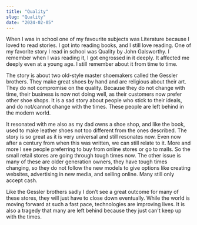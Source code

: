 ```yaml
---
title: "Quality"
slug: "Quality"
date: "2024-02-05"
---
```


When I was in school one of my favourite subjects was Literature because I loved to read stories. I got into reading books, and I still love reading. One of my favorite story I read in school was Quality by John Galsworthy. I remember when I was reading it, I got engrossed in it deeply. It affected me deeply even at a young age. I still remember about it from time to time. 

The story is about two old-style master shoemakers called the Gessler brothers. They make great shoes by hand and are religious about their art. They do not compromise on the quality. Because they do not change with time, their business is now not doing well, as their customers now prefer other shoe shops. It is a sad story about people who stick to their ideals, and do not/cannot change with the times. These people are left behind in the modern world. 

It resonated with me also as my dad owns a shoe shop, and like the book, used to make leather shoes not too different from the ones described. The story is so great as it is very universal and still resonates now. Even now after a century from when this was written, we can still relate to it. More and more I see people preferring to buy from online stores or go to malls. So the small retail stores are going through tough times now. The other issue is many of these are older generation owners, they have tough times changing, so they do not follow the new models to give options like creating websites, advertising in new media, and selling online. Many still only accept cash.  

Like the Gessler brothers sadly I don’t see a great outcome for many of these stores, they will just have to close down eventually. While the world is moving forward at such a fast pace, technologies are improving lives. It is also a tragedy that many are left behind because they just can't keep up with the times.
